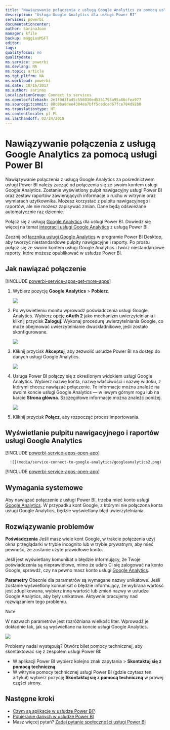 ```yaml
---
title: "Nawiązywanie połączenia z usługą Google Analytics za pomocą usługi Power BI"
description: "Usługa Google Analytics dla usługi Power BI"
services: powerbi
documentationcenter: 
author: SarinaJoan
manager: kfile
backup: maggiesMSFT
editor: 
tags: 
qualityfocus: no
qualitydate: 
ms.service: powerbi
ms.devlang: NA
ms.topic: article
ms.tgt_pltfrm: NA
ms.workload: powerbi
ms.date: 10/16/2017
ms.author: sarinas
LocalizationGroup: Connect to services
ms.openlocfilehash: 2e1f0d3fad5c556030ed5351793a95a86cfea977
ms.sourcegitcommit: 88c8ba8dee4384ea7bff5cedcad67fce784d92b0
ms.translationtype: HT
ms.contentlocale: pl-PL
ms.lasthandoff: 02/24/2018
---
```

# <a name="connect-to-google-analytics-with-power-bi"></a>Nawiązywanie połączenia z usługą Google Analytics za pomocą usługi Power BI
Nawiązywanie połączenia z usługą Google Analytics za pośrednictwem usługi Power BI należy zacząć od połączenia się ze swoim kontem usługi Google Analytics. Zostanie wyświetlony pulpit nawigacyjny usługi Power BI oraz zestaw raportów zawierających informacje o ruchu w witrynie oraz wymiarach użytkownika. Możesz korzystać z pulpitu nawigacyjnego i raportów, ale nie możesz zapisywać zmian. Dane będą odświeżane automatycznie raz dziennie.

Połącz się z usługą [Google Analytics](https://app.powerbi.com/getdata/services/google-analytics) dla usługi Power BI. Dowiedz się więcej na temat [integracji usługi Google Analytics](https://powerbi.microsoft.com/integrations/google-analytics) z usługą Power BI.

Zacznij od [łącznika usługi Google Analytics](service-google-analytics-connector.md) w programie Power BI Desktop, aby tworzyć niestandardowe pulpity nawigacyjne i raporty. Po prostu połącz się ze swoim kontem usługi Google Analytics i twórz niestandardowe raporty, które możesz opublikować w usłudze Power BI.

## <a name="how-to-connect"></a>Jak nawiązać połączenie
[!INCLUDE [powerbi-service-apps-get-more-apps](./includes/powerbi-service-apps-get-more-apps.md)]

1. Wybierz pozycję **Google Analytics** \> **Pobierz**.
   
   ![](media/service-connect-to-google-analytics/ga.png)
2. Po wyświetleniu monitu wprowadź poświadczenia usługi Google Analytics. Wybierz opcję **oAuth 2** jako mechanizm uwierzytelniania i kliknij przycisk **Zaloguj**. Wykonaj procedurę uwierzytelniania Google, co może obejmować uwierzytelnianie dwuskładnikowe, jeśli zostało skonfigurowane.
   
   ![](media/service-connect-to-google-analytics/creds.png)
3. Kliknij przycisk **Akceptuj**, aby zezwolić usłudze Power BI na dostęp do danych usługi Google Analytics.
   
   ![](media/service-connect-to-google-analytics/googleanalytics.png)
4. Usługa Power BI połączy się z określonym widokiem usługi Google Analytics. Wybierz nazwę konta, nazwę właściwości i nazwę widoku, z którymi chcesz nawiązać połączenie. Te informacje można znaleźć na swoim koncie usługi Google Analytics — w lewym górnym rogu lub na karcie **Strona główna**. Szczegółowe informacje można znaleźć poniżej. 
   
   ![](media/service-connect-to-google-analytics/params2.png)
5. Kliknij przycisk **Połącz**, aby rozpocząć proces importowania. 

## <a name="view-the-google-analytics-dashboard-and-reports"></a>Wyświetlanie pulpitu nawigacyjnego i raportów usługi Google Analytics
[!INCLUDE [powerbi-service-apps-open-app](./includes/powerbi-service-apps-open-app.md)]

      ![](media/service-connect-to-google-analytics/googleanalytics2.png)

[!INCLUDE [powerbi-service-apps-open-app](./includes/powerbi-service-apps-what-now.md)]

## <a name="system-requirements"></a>Wymagania systemowe
Aby nawiązać połączenie z usługi Power BI, trzeba mieć konto usługi [Google Analytics](https://www.google.com/analytics/). W przypadku kont Google, z którymi nie połączona konta usługi Google Analytics, będzie wyświetlany błąd uwierzytelniania.

## <a name="troubleshooting"></a>Rozwiązywanie problemów
**Poświadczenia** Jeśli masz wiele kont Google, w trakcie połączenia użyj okna przeglądarki w trybie incognito lub w trybie prywatnym, aby mieć pewność, że zostanie użyte prawidłowe konto.

Jeśli jest wyświetlany komunikat o błędzie informujący, że Twoje poświadczenia są nieprawidłowe, mimo że udało Ci się zalogować na konto Google, sprawdź, czy na pewno masz konto usługi [Google Analytics](https://www.google.com/analytics/).

**Parametry** Obecnie dla parametrów są wymagane nazwy unikatowe. Jeśli zostanie wyświetlony komunikat o błędzie informujący, że wybrana wartość jest zduplikowana, wybierz inną wartość lub zmień nazwy w usłudze Google Analytics, aby były unikatowe. Aktywnie pracujemy nad rozwiązaniem tego problemu.

>[!NOTE]
>W nazwach parametrów jest rozróżniana wielkość liter. Wprowadź je dokładnie tak, jak są wyświetlane na koncie usługi Google Analytics.

![](media/service-connect-to-google-analytics/pbi_googleanalytics1.png)

Problemy nadal występują? Otwórz bilet pomocy technicznej, aby skontaktować się z zespołem usługi Power BI:

* W aplikacji Power BI wybierz kolejno znak zapytania \> **Skontaktuj się z pomocą techniczną**.
* W witrynie pomocy technicznej usługi Power BI (gdzie czytasz ten artykuł) wybierz pozycję **Skontaktuj się z pomocą techniczną** w prawej części strony.

## <a name="next-steps"></a>Następne kroki
* [Czym są aplikacje w usłudze Power BI?](service-install-use-apps.md)
* [Pobieranie danych w usłudze Power BI](service-get-data.md)
* Masz więcej pytań? [Zadaj pytanie społeczności usługi Power BI](http://community.powerbi.com/)


